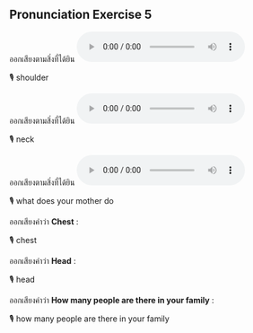 ## Pronunciation Exercise 5
ออกเสียงตามสิ่งที่ได้ยิน **![](/media/audio/shoulder.mp3)** 

🎙️ shoulder

ออกเสียงตามสิ่งที่ได้ยิน **![](/media/audio/neck.mp3)** 

🎙️ neck

ออกเสียงตามสิ่งที่ได้ยิน **![](/media/audio/What&#x20;does&#x20;your&#x20;mother&#x20;do.mp3)** 

🎙️ what does your mother do

ออกเสียงคำว่า **Chest** :

🎙️ chest

ออกเสียงคำว่า **Head** :

🎙️ head

ออกเสียงคำว่า **How many people are there in your family** :

🎙️ how many people are there in your family

